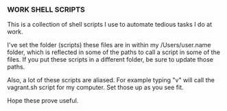 ### WORK SHELL SCRIPTS

This is a collection of shell scripts I use to automate tedious tasks I do at work.

I've set the folder (scripts) these files are in within my /Users/user.name folder, which is reflected in some of the paths to call a script in some of the files. If you put these scripts in a different folder, be sure to update those paths.

Also, a lot of these scripts are aliased. For example typing "v" will call the vagrant.sh script for my computer. Set those up as you see fit.

Hope these prove useful.